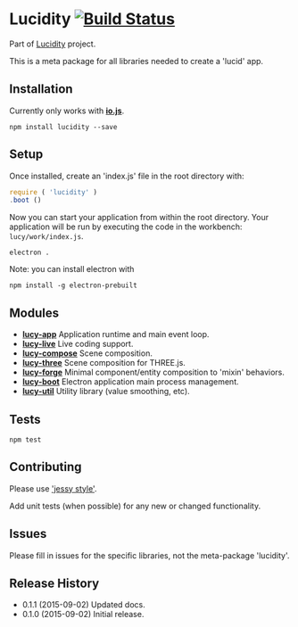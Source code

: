 # Lucidity [![Build Status](https://travis-ci.org/lucidogen/lucidity.svg)](https://travis-ci.org/lucidogen/lucidity)

Part of [Lucidity](http://lucidity.io) project.

This is a meta package for all libraries needed to create a 'lucid' app.

## Installation

Currently only works with [**io.js**](https://iojs.org).

  ```Shell
  npm install lucidity --save
  ```

## Setup

Once installed, create an 'index.js' file in the root directory with:

  ```Javascript
  require ( 'lucidity' )
  .boot ()
  ```

Now you can start your application from within the root directory. Your
application will be run by executing the code in the workbench:
`lucy/work/index.js`.

  ```Shell
  electron .
  ```

Note: you can install electron with

  ```Shell
  npm install -g electron-prebuilt
  ```

## Modules

  * **[lucy-app](http://github.com/lucidogen/lucy-app)** Application runtime and main event loop.
  * **[lucy-live](http://github.com/lucidogen/lucy-live)** Live coding support.
  * **[lucy-compose](http://github.com/lucidogen/lucy-compose)** Scene composition.
  * **[lucy-three](http://github.com/lucidogen/lucy-three)** Scene composition for THREE.js.
  * **[lucy-forge](http://github.com/lucidogen/lucy-forge)** Minimal component/entity composition to 'mixin' behaviors.
  * **[lucy-boot](http://github.com/lucidogen/lucy-boot)** Electron application main process management.
  * **[lucy-util](http://github.com/lucidogen/lucy-util)** Utility library (value smoothing, etc).

## Tests

  ```Shell
  npm test
  ```

## Contributing

Please use ['jessy style'](http://github.com/lucidogen/jessy).

Add unit tests (when possible) for any new or changed functionality.

## Issues

Please fill in issues for the specific libraries, not the meta-package 'lucidity'.

## Release History

  * 0.1.1 (2015-09-02) Updated docs.
  * 0.1.0 (2015-09-02) Initial release.
